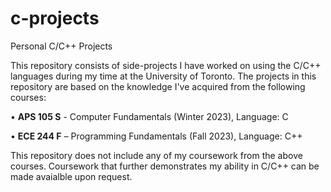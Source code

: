 # c-projects
Personal C/C++ Projects

This repository consists of side-projects I have worked on using the C/C++ languages during my time at the University of Toronto.
The projects in this repository are based on the knowledge I've acquired from the following courses:

• **APS 105 S** - Computer Fundamentals (Winter 2023), Language: C

• **ECE 244 F** – Programming Fundamentals (Fall 2023), Language: C++

This repository does not include any of my coursework from the above courses. Coursework that further demonstrates my ability in C/C++ can be made avaialble upon request.
